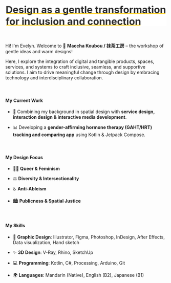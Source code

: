 ![Design as a gentle transformation for inclusion and connection](./introduction.png)

　

Hi! I'm Evelyn. Welcome to 🍵 **Maccha Koubou / 抹茶工房** – the workshop of gentle ideas and warm designs!

Here, I explore the integration of digital and tangible products, spaces, services, and systems to craft inclusive, seamless, and supportive solutions. I aim to drive meaningful change through design by embracing technology and interdisciplinary collaboration.

　

#### My Current Work

- 🌟 Combining my background in spatial design with **service design, interaction design & interactive media development**.

- 📊 Developing a **gender-affirming hormone therapy (GAHT/HRT) tracking and comparing app** using Kotlin & Jetpack Compose.

　

#### My Design Focus

- 🏳️‍🌈 **Queer & Feminism**

- ⚖️ **Diversity & Intersectionality**

- ♿️ **Anti-Ableism**

- 🏙️ **Publicness & Spatial Justice**

　

#### My Skills

- 🎨 **Graphic Design**: Illustrator, Figma, Photoshop, InDesign, After Effects, Data visualization, Hand sketch

- ✨ **3D Design**: V-Ray, Rhino, SketchUp

- 💻 **Programming**: Kotlin, C#, Processing, Arduino, Git

- 🌍 **Languages**: Mandarin (Native), English (B2), Japanese (B1)
